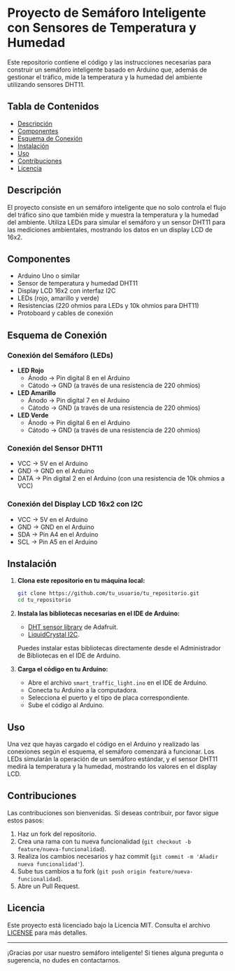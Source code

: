 # Proyecto de Semáforo Inteligente con Sensores de Temperatura y Humedad

Este repositorio contiene el código y las instrucciones necesarias para construir un semáforo inteligente basado en Arduino que, además de gestionar el tráfico, mide la temperatura y la humedad del ambiente utilizando sensores DHT11.

## Tabla de Contenidos
- [Descripción](#descripción)
- [Componentes](#componentes)
- [Esquema de Conexión](#esquema-de-conexión)
- [Instalación](#instalación)
- [Uso](#uso)
- [Contribuciones](#contribuciones)
- [Licencia](#licencia)

## Descripción

El proyecto consiste en un semáforo inteligente que no solo controla el flujo del tráfico sino que también mide y muestra la temperatura y la humedad del ambiente. Utiliza LEDs para simular el semáforo y un sensor DHT11 para las mediciones ambientales, mostrando los datos en un display LCD de 16x2.

## Componentes

- Arduino Uno o similar
- Sensor de temperatura y humedad DHT11
- Display LCD 16x2 con interfaz I2C
- LEDs (rojo, amarillo y verde)
- Resistencias (220 ohmios para LEDs y 10k ohmios para DHT11)
- Protoboard y cables de conexión

## Esquema de Conexión

### Conexión del Semáforo (LEDs)
- **LED Rojo**
  - Ánodo -> Pin digital 8 en el Arduino
  - Cátodo -> GND (a través de una resistencia de 220 ohmios)
- **LED Amarillo**
  - Ánodo -> Pin digital 7 en el Arduino
  - Cátodo -> GND (a través de una resistencia de 220 ohmios)
- **LED Verde**
  - Ánodo -> Pin digital 6 en el Arduino
  - Cátodo -> GND (a través de una resistencia de 220 ohmios)

### Conexión del Sensor DHT11
- VCC -> 5V en el Arduino
- GND -> GND en el Arduino
- DATA -> Pin digital 2 en el Arduino (con una resistencia de 10k ohmios a VCC)

### Conexión del Display LCD 16x2 con I2C
- VCC -> 5V en el Arduino
- GND -> GND en el Arduino
- SDA -> Pin A4 en el Arduino
- SCL -> Pin A5 en el Arduino

## Instalación

1. **Clona este repositorio en tu máquina local:**
    ```bash
    git clone https://github.com/tu_usuario/tu_repositorio.git
    cd tu_repositorio
    ```

2. **Instala las bibliotecas necesarias en el IDE de Arduino:**
    - [DHT sensor library](https://github.com/adafruit/DHT-sensor-library) de Adafruit.
    - [LiquidCrystal I2C](https://github.com/johnrickman/LiquidCrystal_I2C).

    Puedes instalar estas bibliotecas directamente desde el Administrador de Bibliotecas en el IDE de Arduino.

3. **Carga el código en tu Arduino:**
    - Abre el archivo `smart_traffic_light.ino` en el IDE de Arduino.
    - Conecta tu Arduino a la computadora.
    - Selecciona el puerto y el tipo de placa correspondiente.
    - Sube el código al Arduino.

## Uso

Una vez que hayas cargado el código en el Arduino y realizado las conexiones según el esquema, el semáforo comenzará a funcionar. Los LEDs simularán la operación de un semáforo estándar, y el sensor DHT11 medirá la temperatura y la humedad, mostrando los valores en el display LCD.

## Contribuciones

Las contribuciones son bienvenidas. Si deseas contribuir, por favor sigue estos pasos:

1. Haz un fork del repositorio.
2. Crea una rama con tu nueva funcionalidad (`git checkout -b feature/nueva-funcionalidad`).
3. Realiza los cambios necesarios y haz commit (`git commit -m 'Añadir nueva funcionalidad'`).
4. Sube tus cambios a tu fork (`git push origin feature/nueva-funcionalidad`).
5. Abre un Pull Request.

## Licencia

Este proyecto está licenciado bajo la Licencia MIT. Consulta el archivo [LICENSE](LICENSE) para más detalles.

---

¡Gracias por usar nuestro semáforo inteligente! Si tienes alguna pregunta o sugerencia, no dudes en contactarnos.
